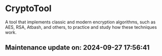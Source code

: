 # CryptoTool
A tool that implements classic and modern encryption algorithms, such as AES, RSA, Atbash, and others, to practice and study how these techniques work.

## Maintenance update on: 2024-09-27 17:56:41
